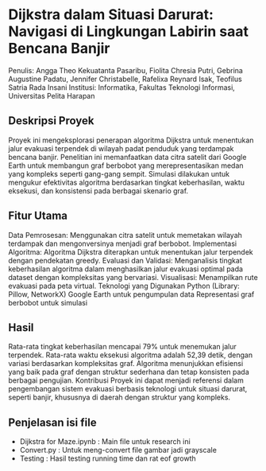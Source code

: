 # Dijkstra dalam Situasi Darurat: Navigasi di Lingkungan Labirin saat Bencana Banjir
Penulis: Angga Theo Kekuatanta Pasaribu, Fiolita Chresia Putri, Gebrina Augustine Padatu, Jennifer Christabelle, Rafelixa Reynard Isak, Teofilus Satria Rada Insani
Institusi: Informatika, Fakultas Teknologi Informasi, Universitas Pelita Harapan

## Deskripsi Proyek
Proyek ini mengeksplorasi penerapan algoritma Dijkstra untuk menentukan jalur evakuasi terpendek di wilayah padat penduduk yang terdampak bencana banjir. Penelitian ini memanfaatkan data citra satelit dari Google Earth untuk membangun graf berbobot yang merepresentasikan medan yang kompleks seperti gang-gang sempit. Simulasi dilakukan untuk mengukur efektivitas algoritma berdasarkan tingkat keberhasilan, waktu eksekusi, dan konsistensi pada berbagai skenario graf.

## Fitur Utama
Data Pemrosesan: Menggunakan citra satelit untuk memetakan wilayah terdampak dan mengonversinya menjadi graf berbobot.
Implementasi Algoritma: Algoritma Dijkstra diterapkan untuk menentukan jalur terpendek dengan pendekatan greedy.
Evaluasi dan Validasi: Menganalisis tingkat keberhasilan algoritma dalam menghasilkan jalur evakuasi optimal pada dataset dengan kompleksitas yang bervariasi.
Visualisasi: Menampilkan rute evakuasi pada peta virtual.
Teknologi yang Digunakan
Python (Library: Pillow, NetworkX)
Google Earth untuk pengumpulan data
Representasi graf berbobot untuk simulasi

## Hasil
Rata-rata tingkat keberhasilan mencapai 79% untuk menemukan jalur terpendek.
Rata-rata waktu eksekusi algoritma adalah 52,39 detik, dengan variasi berdasarkan kompleksitas graf.
Algoritma menunjukkan efisiensi yang baik pada graf dengan struktur sederhana dan tetap konsisten pada berbagai pengujian.
Kontribusi
Proyek ini dapat menjadi referensi dalam pengembangan sistem evakuasi berbasis teknologi untuk situasi darurat, seperti banjir, khususnya di daerah dengan struktur yang kompleks.

## Penjelasan isi file
- Dijkstra for Maze.ipynb : Main file untuk research ini
- Convert.py : Untuk meng-convert file gambar jadi grayscale
- Testing : Hasil testing running time dan rat eof growth
